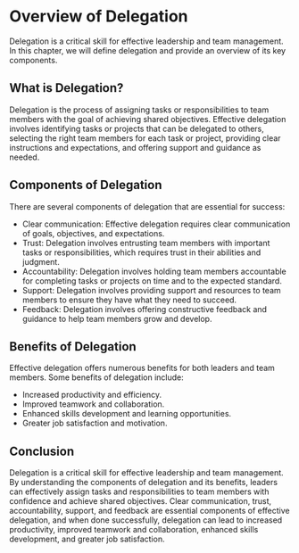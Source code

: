 Overview of Delegation
======================================================

Delegation is a critical skill for effective leadership and team management. In this chapter, we will define delegation and provide an overview of its key components.

What is Delegation?
-------------------

Delegation is the process of assigning tasks or responsibilities to team members with the goal of achieving shared objectives. Effective delegation involves identifying tasks or projects that can be delegated to others, selecting the right team members for each task or project, providing clear instructions and expectations, and offering support and guidance as needed.

Components of Delegation
------------------------

There are several components of delegation that are essential for success:

* Clear communication: Effective delegation requires clear communication of goals, objectives, and expectations.
* Trust: Delegation involves entrusting team members with important tasks or responsibilities, which requires trust in their abilities and judgment.
* Accountability: Delegation involves holding team members accountable for completing tasks or projects on time and to the expected standard.
* Support: Delegation involves providing support and resources to team members to ensure they have what they need to succeed.
* Feedback: Delegation involves offering constructive feedback and guidance to help team members grow and develop.

Benefits of Delegation
----------------------

Effective delegation offers numerous benefits for both leaders and team members. Some benefits of delegation include:

* Increased productivity and efficiency.
* Improved teamwork and collaboration.
* Enhanced skills development and learning opportunities.
* Greater job satisfaction and motivation.

Conclusion
----------

Delegation is a critical skill for effective leadership and team management. By understanding the components of delegation and its benefits, leaders can effectively assign tasks and responsibilities to team members with confidence and achieve shared objectives. Clear communication, trust, accountability, support, and feedback are essential components of effective delegation, and when done successfully, delegation can lead to increased productivity, improved teamwork and collaboration, enhanced skills development, and greater job satisfaction.
